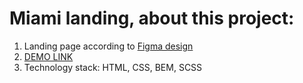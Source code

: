 # Miami landing, about this project:
1. Landing page according to [Figma design](https://www.figma.com/file/nHz8bflIwJaWP3P99vKTH5/miami_home_new?node-id=16033%3A3)
2. [DEMO LINK](https://vakolyyk.github.io/miami_landing/)
3. Technology stack: HTML, CSS, BEM, SCSS

